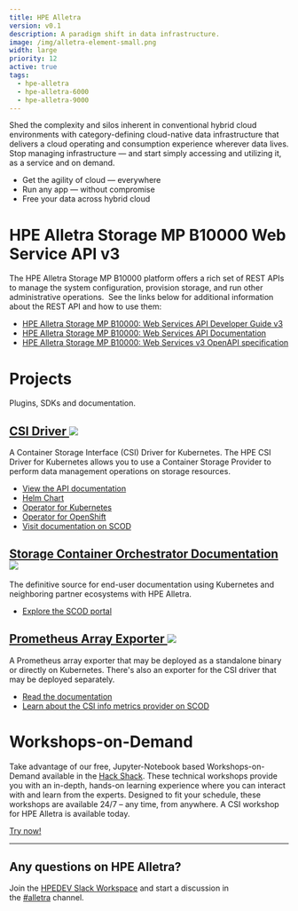 ```yaml
---
title: HPE Alletra
version: v0.1
description: A paradigm shift in data infrastructure.
image: /img/alletra-element-small.png
width: large
priority: 12
active: true
tags:
  - hpe-alletra
  - hpe-alletra-6000
  - hpe-alletra-9000
---
```

Shed the complexity and silos inherent in conventional hybrid cloud environments with category-defining cloud-native data infrastructure that delivers a cloud operating and consumption experience wherever data lives. Stop managing infrastructure — and start simply accessing and utilizing it, as a service and on demand.

* Get the agility of cloud — everywhere
* Run any app — without compromise
* Free your data across hybrid cloud

# HPE Alletra Storage MP B10000 Web Service API v3

The HPE Alletra Storage MP B10000 platform offers a rich set of REST APIs to manage the system configuration, provision storage, and run other administrative operations.  See the links below for additional information about the REST API and how to use them:

* [HPE Alletra Storage MP B10000: Web Services API Developer Guide v3](<* *[https://www.hpe.com/support/AlletraMP-B10000-WSAPIV3-devguide](https://www.hpe.com/support/AlletraMP-B10000-WSAPIV3-devguide "https\://www.hpe.com/support/AlletraMP-B10000-WSAPIV3-devguide>)
* [HPE Alletra Storage MP B10000: Web Services API Documentation](https://hpe-developer-portal.s3.us-east-1.amazonaws.com/index.html)
* [HPE Alletra Storage MP B10000: Web Services v3 OpenAPI specification](https://hpe-developer-portal.s3.us-east-1.amazonaws.com/assets/openapi_wsapiv3_en-US.json)

# Projects

Plugins, SDKs and documentation.

## [CSI Driver ![](Github)](https://github.com/hpe-storage/csi-driver)

A Container Storage Interface (CSI) Driver for Kubernetes. The HPE CSI Driver for Kubernetes allows you to use a Container Storage Provider to perform data management operations on storage resources.

* [View the API documentation](https://developer.hpe.com/api/hpe-nimble-csp/)
* [Helm Chart](https://artifacthub.io/packages/helm/hpe-storage/hpe-csi-driver)
* [Operator for Kubernetes](https://artifacthub.io/packages/olm/community-operators/hpe-csi-operator)
* [Operator for OpenShift](https://access.redhat.com/containers/#/registry.connect.redhat.com/hpestorage/csi-driver-operator)
* [Visit documentation on SCOD](https://scod.hpedev.io/csi_driver/index.html)

## [Storage Container Orchestrator Documentation ![](Github)](https://github.com/hpe-storage/scod)

The definitive source for end-user documentation using Kubernetes and neighboring partner ecosystems with HPE Alletra.

* [Explore the SCOD portal](https://scod.hpedev.io/)

## [Prometheus Array Exporter ![](Github)](https://github.com/hpe-storage/array-exporter)

A Prometheus array exporter that may be deployed as a standalone binary or directly on Kubernetes. There's also an exporter for the CSI driver that may be deployed separately.

* [Read the documentation](https://hpe-storage.github.io/array-exporter)
* [Learn about the CSI info metrics provider on SCOD](https://scod.hpedev.io/csi_driver/metrics.html)

# Workshops-on-Demand

Take advantage of our free, Jupyter-Notebook based Workshops-on-Demand available in the [Hack Shack](/hackshack/). These technical workshops provide you with an in-depth, hands-on learning experience where you can interact with and learn from the experts. Designed to fit your schedule, these workshops are available 24/7 – any time, from anywhere. A CSI workshop for HPE Alletra is available today.

<link rel="stylesheet" href="https://www.w3schools.com/w3css/4/w3.css">
<div class="w3-container w3-center w3-margin-bottom">
  <a href="/hackshack/workshops"><button type="button" class="button">Try now!</button></a>
</div>

- - -

## Any questions on HPE Alletra?

Join the [HPEDEV Slack Workspace](https://slack.hpedev.io/) and start a discussion in the [\#alletra](https://hpedev.slack.com/archives/C025D75HHGC) channel.